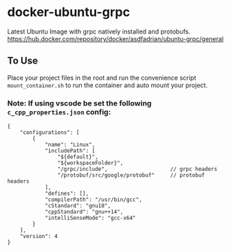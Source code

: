 # docker-ubuntu-grpc
Latest Ubuntu Image with grpc natively installed and protobufs.
https://hub.docker.com/repository/docker/asdfadrian/ubuntu-grpc/general

## To Use
Place your project files in the root and run the convenience script `mount_container.sh` to run the container and auto mount your project.

### Note: If using vscode be set the following `c_cpp_properties.json` config:
```
{
    "configurations": [
        {
            "name": "Linux",
            "includePath": [
                "${default}",     
                "${workspaceFolder}",                 
                "/grpc/include",                    // grpc headers
                "/protobuf/src/google/protobuf"     // protobuf headers
            ],
            "defines": [],
            "compilerPath": "/usr/bin/gcc",
            "cStandard": "gnu18",
            "cppStandard": "gnu++14",
            "intelliSenseMode": "gcc-x64"
        }
    ],
    "version": 4
}
```
